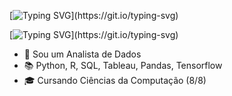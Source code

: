 [![Typing SVG](https://readme-typing-svg.demolab.com?font=Fira+Code&duration=2000&pause=0500&color=6CC644&repeat=false&random=false&width=435&lines=opening+%22README.md%22...;Hello+World!;My+name+is+Maur%C3%ADcio!)](https://git.io/typing-svg)

[![Typing SVG](https://readme-typing-svg.demolab.com?font=Fira+Code&duration=2000&pause=0500&color=6CC644&repeat=false&random=false&width=435&lines=loading...;About+me!)](https://git.io/typing-svg)
<ul>
  <li>🚀 Sou um Analista de Dados</li>
  <li>📚 Python, R, SQL, Tableau, Pandas, Tensorflow</li>
  <li>🎓 Cursando Ciências da Computação (8/8)</li> 
</ul>
